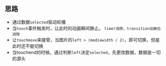 ## 思路
-   通过数据`selected`驱动轮播
-   当`touch`事件触发时，让此时的动画瞬间静止。 `timer消除，transition动画也消除`
-   让`touchmove`来接管，当图片的`left > (mediawidth / 2)`，即可切换，但是此时还不能切换
-   当touchend的时候，通过判断`left`决定`selected`，先更改数据，数据是一切的源头

